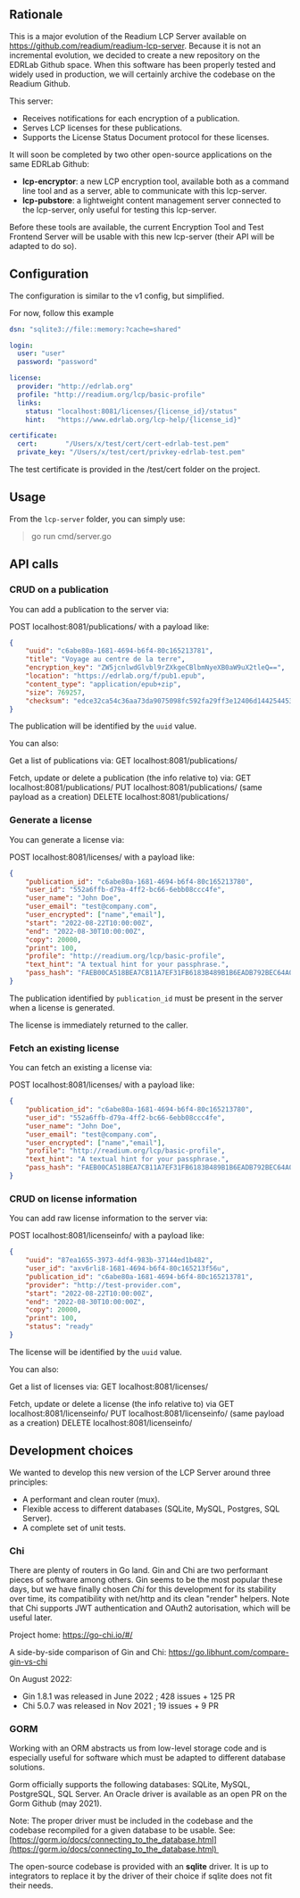 ## Rationale

This is a major evolution of the Readium LCP Server available on https://github.com/readium/readium-lcp-server. Because it is not an incremental evolution, we decided to create a new repository on the EDRLab Github space. When this software has been properly tested and widely used in production, we will certainly archive the codebase on the Readium Github. 

This server:

- Receives notifications for each encryption of a publication.
- Serves LCP licenses for these publications. 
- Supports the License Status Document protocol for these licenses.

It will soon be completed by two other open-source applications on the same EDRLab Github:

- **lcp-encryptor**: a new LCP encryption tool, available both as a command line tool and as a server, able to communicate with this lcp-server.
- **lcp-pubstore**: a lightweight content management server connected to the lcp-server, only useful for testing this lcp-server.

Before these tools are available, the current Encryption Tool and Test Frontend Server will be usable with this new lcp-server (their API will be adapted to do so).

## Configuration

The configuration is similar to the v1 config, but simplified. 

For now, follow this example

```yaml
dsn: "sqlite3://file::memory:?cache=shared"

login:
  user: "user"
  password: "password"

license:
  provider: "http://edrlab.org"
  profile: "http://readium.org/lcp/basic-profile"
  links:
    status: "localhost:8081/licenses/{license_id}/status"
    hint:   "https://www.edrlab.org/lcp-help/{license_id}"

certificate:
  cert:       "/Users/x/test/cert/cert-edrlab-test.pem"
  private_key: "/Users/x/test/cert/privkey-edrlab-test.pem"
```

The test certificate is provided in the /test/cert folder on the project. 

## Usage

From the `lcp-server` folder, you can simply use:

> go run cmd/server.go

## API calls

### CRUD on a publication

You can add a publication to the server via:

POST localhost:8081/publications/ 
with a payload like:

```json
{
    "uuid": "c6abe80a-1681-4694-b6f4-80c165213781",
    "title": "Voyage au centre de la terre",
    "encryption_key": "ZW5jcnlwdGlvbl9rZXkgeCBlbmNyeXB0aW9uX2tleQ==",
    "location": "https://edrlab.org/f/pub1.epub",
    "content_type": "application/epub+zip",
    "size": 769257,
    "checksum": "edce32ca54c36aa73da9075098fc592fa29ff3e12406d1442544535d99dc1b87" 
}
```

The publication will be identified by the `uuid` value.


You can also:

Get a list of publications via:
GET localhost:8081/publications/

Fetch, update or delete a publication (the info relative to) via:
GET localhost:8081/publications/<PublicationID> 
PUT localhost:8081/publications/<PublicationID> (same payload as a creation)
DELETE localhost:8081/publications/<PublicationID> 

### Generate a license

You can generate a license via:

POST localhost:8081/licenses/ 
with a payload like: 

```json
{
    "publication_id": "c6abe80a-1681-4694-b6f4-80c165213780",
    "user_id": "552a6ffb-d79a-4ff2-bc66-6ebb08ccc4fe",
    "user_name": "John Doe",
    "user_email": "test@company.com",
    "user_encrypted": ["name","email"],
    "start": "2022-08-22T10:00:00Z",
    "end": "2022-08-30T10:00:00Z",
    "copy": 20000,
    "print": 100,
    "profile": "http://readium.org/lcp/basic-profile",
    "text_hint": "A textual hint for your passphrase.",
    "pass_hash": "FAEB00CA518BEA7CB11A7EF31FB6183B489B1B6EADB792BEC64A03B3F6FF80A8"
}
```

The publication identified by `publication_id` must be present in the server when a license is generated. 

The license is immediately returned to the caller. 

### Fetch an existing license

You can fetch an existing a license via:

POST localhost:8081/licenses/<licenseID>
with a payload like: 

```json
{
    "publication_id": "c6abe80a-1681-4694-b6f4-80c165213780",
    "user_id": "552a6ffb-d79a-4ff2-bc66-6ebb08ccc4fe",
    "user_name": "John Doe",
    "user_email": "test@company.com",
    "user_encrypted": ["name","email"],
    "profile": "http://readium.org/lcp/basic-profile",
    "text_hint": "A textual hint for your passphrase.",
    "pass_hash": "FAEB00CA518BEA7CB11A7EF31FB6183B489B1B6EADB792BEC64A03B3F6FF80A8"
}
```

### CRUD on license information

You can add raw license information to the server via:

POST localhost:8081/licenseinfo/ 
with a payload like:

```json
{
    "uuid": "87ea1655-3973-4df4-983b-37144ed1b482",
    "user_id": "axv6rli8-1681-4694-b6f4-80c165213f56u",
    "publication_id": "c6abe80a-1681-4694-b6f4-80c165213781",
    "provider": "http://test-provider.com",
    "start": "2022-08-22T10:00:00Z",
    "end": "2022-08-30T10:00:00Z",
    "copy": 20000,
    "print": 100,
    "status": "ready"
}
```

The license will be identified by the `uuid` value.

You can also:

Get a list of licenses via:
GET localhost:8081/licenses/

Fetch, update or delete a license (the info relative to) via 
GET localhost:8081/licenseinfo/<LicenseID> 
PUT localhost:8081/licenseinfo/<LicenseID> (same payload as a creation)
DELETE localhost:8081/licenseinfo/<LicenseID> 


## Development choices
We wanted to develop this new version of the LCP Server around three principles:

- A performant and clean router (mux).
- Flexible access to different databases (SQLite, MySQL, Postgres, SQL Server).
- A complete set of unit tests.

### Chi
There are plenty of routers in Go land. Gin and Chi are two performant pieces of software among others. Gin seems to be the most popular these days, but we have finally chosen *Chi* for this development for its stability over time, its compatibility with net/http and its clean "render" helpers. Note that Chi supports JWT authentication and OAuth2 autorisation, which will be useful later.

Project home: https://go-chi.io/#/

A side-by-side comparison of Gin and Chi: https://go.libhunt.com/compare-gin-vs-chi

On August 2022:
- Gin 1.8.1 was released in June 2022 ; 428 issues + 125 PR
- Chi 5.0.7 was released in Nov 2021 ; 19 issues + 9 PR

### GORM
Working with an ORM abstracts us from low-level storage code and is especially useful for software which must be adapted to different database solutions.  

Gorm officially supports the following databases: SQLite, MySQL, PostgreSQL, SQL Server. An Oracle driver is available as an open PR on the Gorm Github (may 2021). 

Note: The proper driver must be included in the codebase and the codebase recompiled for a given database to be usable. See: [https://gorm.io/docs/connecting_to_the_database.html](https://gorm.io/docs/connecting_to_the_database.html) 

The open-source codebase is provided with an **sqlite** driver. It is up to integrators to replace it by the driver of their choice if sqlite does not fit their needs.